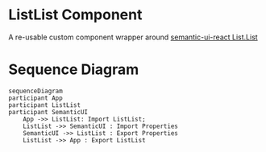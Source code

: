 # ListList Component

A re-usable custom component wrapper around [semantic-ui-react List.List](https://react.semantic-ui.com/elements/list)

# Sequence Diagram

```mermaid
sequenceDiagram
participant App
participant ListList
participant SemanticUI
    App ->> ListList: Import ListList;
    ListList ->> SemanticUI : Import Properties
    SemanticUI ->> ListList : Export Properties
    ListList ->> App : Export ListList
```
